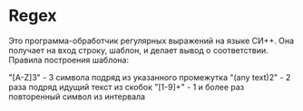 # Regex
Это программа-обработчик регулярных выражений на языке СИ++.
Она получает на вход строку, шаблон, и делает вывод о соответствии.
Правила построения шаблона:

"[A-Z]3" - 3 символа подряд из указанного промежутка
"(any text)2" - 2 раза подряд идущий текст из скобок
"[1-9]+" - 1 и более раз повторенный символ из интервала
